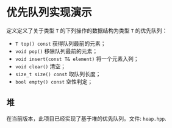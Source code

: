 # 优先队列实现演示

定义定义了关于类型 `T` 的下列操作的数据结构为类型 `T` 的优先队列：

- `T top() const` 获得队列最前的元素；
- `void pop()` 移除队列最前的元素；
- `void insert(const T& element)` 将一个元素入列；
- `void clear()` 清空；
- `size_t size() const` 取队列长度；
- `bool empty() const` 空性判定；

## 堆

在当前版本，此项目已经实现了基于堆的优先队列。文件: `heap.hpp`.
